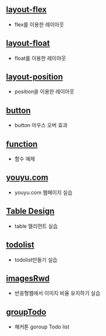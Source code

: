 ## [layout-flex](http://degose.github.io/FDS-Practice/layout-flex/)
- flex를 이용한 레이아웃
## [layout-float](http://degose.github.io/FDS-Practice/layout-float/)
- float를 이용한 레이아웃
## [layout-position](http://degose.github.io/FDS-Practice/layout-position/)
- position을 이용한 레이아웃
## [button](http://degose.github.io/FDS-Practice/button/)
- button 마우스 오버 효과
## [function](http://degose.github.io/FDS-Practice/function/)
- 함수 예제
## [youyu.com](http://degose.github.io/FDS-Practice/youyu.com/)
- youyu.com 웹페이지 실습
## [Table Design](http://degose.github.io/FDS-Practice/TableDesign/)
- table 엘리먼트 실습
## [todolist](http://degose.github.io/FDS-Practice/todolist/)
- todolist만들기 실습
## [imagesRwd](http://degose.github.io/FDS-Practice/imagesRwd/)
- 반응형웹에서 이미지 비율 유지하기 실습
## [groupTodo](http://degose.github.io/FDS-Practice/groupTodo/)
- 해커톤 goroup Todo list
